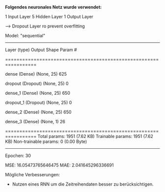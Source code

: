 **Folgendes neuronales Netz wurde verwendet:**


1 Input Layer
5 Hidden Layer
1 Output Layer

--> Dropout Layer ro prevent overfitting


Model: "sequential"
_________________________________________________________________

 Layer (type)                Output Shape              Param #   
 
=================================================================

 dense (Dense)               (None, 25)                625       
                                                                 
 dropout (Dropout)           (None, 25)                0         
                                                                 
 dense_1 (Dense)             (None, 25)                650       
                                                                 
 dropout_1 (Dropout)         (None, 25)                0         
                                                                 
 dense_2 (Dense)             (None, 25)                650       
                                                                 
 dense_3 (Dense)             (None, 1)                 26            
                                                                 
=================================================================
Total params: 1951 (7.62 KB)
Trainable params: 1951 (7.62 KB)
Non-trainable params: 0 (0.00 Byte)
_________________________________________________________________

Epochen: 30

MSE:  16.05473765646475
MAE:  2.041645296336691

Mögliche Verbesserungen: 
- Nutzen eines RNN um die Zeitreihendaten besser zu berücksichtigen.
